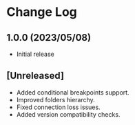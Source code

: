 # Change Log

## 1.0.0 (2023/05/08)

- Initial release

## [Unreleased]

- Added conditional breakpoints support.
- Improved folders hierarchy.
- Fixed connection loss issues.
- Added version compatibility checks.
